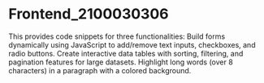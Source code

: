 # Frontend_2100030306
This provides code snippets for three functionalities:  Build forms dynamically using JavaScript to add/remove text inputs, checkboxes, and radio buttons. Create interactive data tables with sorting, filtering, and pagination features for large datasets. Highlight long words (over 8 characters) in a paragraph with a colored background.
